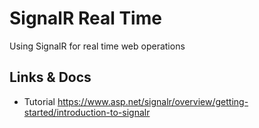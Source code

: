 ﻿# SignalR Real Time
Using SignalR for real time web operations

## Links & Docs
- Tutorial https://www.asp.net/signalr/overview/getting-started/introduction-to-signalr